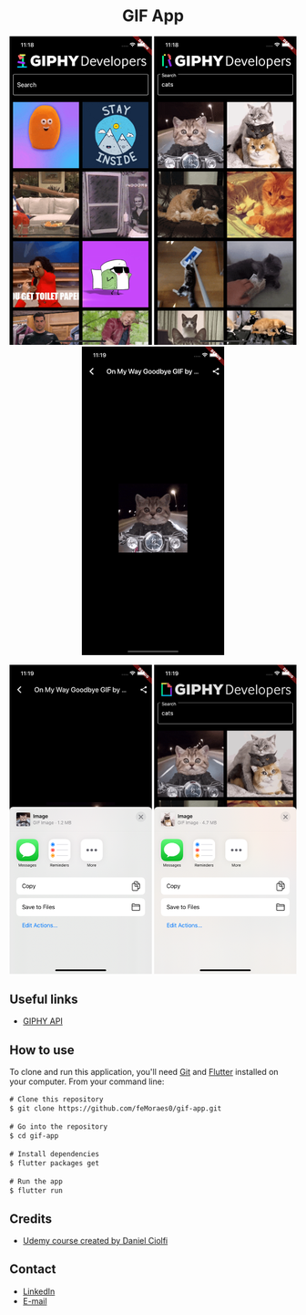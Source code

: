 <h1 align="center">GIF App</h1>

<p align="center">
  <img width="250" src="prints_readme/print_001.png"/>
  <img width="250" src="prints_readme/print_002.png"/>
  <img width="250" src="prints_readme/print_003.png"/>
</p>
<p align="center">
  <img width="250" src="prints_readme/print_004.png"/>
  <img width="250" src="prints_readme/print_005.png"/>
</p>

## Useful links
 - [GIPHY API](https://developers.giphy.com/docs/sdk)

## How to use

To clone and run this application, you'll need [Git](https://git-scm.com/downloads) and [Flutter](https://flutter.dev/docs/get-started/install) installed on your computer. From your command line:

```
# Clone this repository
$ git clone https://github.com/feMoraes0/gif-app.git

# Go into the repository
$ cd gif-app

# Install dependencies
$ flutter packages get

# Run the app
$ flutter run
```

## Credits
 - [Udemy course created by Daniel Ciolfi](https://www.udemy.com/course/curso-completo-flutter-app-android-ios/)

## Contact
  - <a target="_blank" href="https://www.linkedin.com/in/fernando-moraes-48a26916a/">LinkedIn</a>
  - <a target="_blank" href="mailto:fernandomoraes.lopes@gmail.com">E-mail</a>